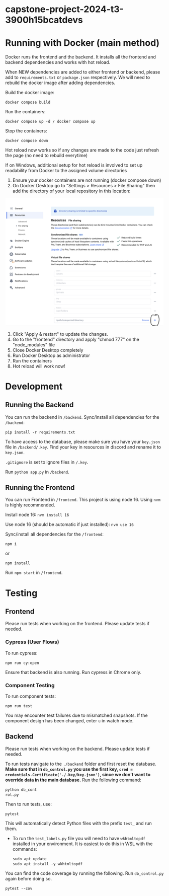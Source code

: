 # capstone-project-2024-t3-3900h15bcatdevs

# Running with Docker (main method)

Docker runs the frontend and the backend. It installs all the frontend and backend dependencies and works with hot reload.

When NEW dependencies are added to either frontend or backend, please add to `requirements.txt` or `package.json` respectively. We will need to rebuild the docker image after adding dependencies.

Build the docker image:

```
docker compose build
```

Run the containers:

```
docker compose up -d / docker compose up
```

Stop the containers:

```
docker compose down
```

Hot reload now works so if any changes are made to the code just refresh the page (no need to rebuild everytime)

If on Windows, additional setup for hot reload is involved to set up readability from Docker to the assigned volume directories

1. Ensure your docker containers are not running (docker compose down)
2. On Docker Desktop go to "Settings > Resources > File Sharing" then add the directory of your local repository in this location:

![docker](/docker.png)

3. Click "Apply & restart" to update the changes.
4. Go to the "frontend" directory and apply "chmod 777" on the "node_modules" file
5. Close Docker Desktop completely
6. Run Docker Desktop as administrator
7. Run the containers
8. Hot reload will work now!

# Development

## Running the Backend

You can run the backend in `/backend`.
Sync/install all dependencies for the `/backend`:

```
pip install -r requirements.txt
```

To have access to the database, please make sure you have your `key.json` file in `/backend/.key`. Find your key in resources in discord and rename it to `key.json`.

`.gitignore` is set to ignore files in `/.key`.

Run `python app.py` in `/backend`.

## Running the Frontend

You can run Frontend in `/frontend`.
This project is using node 16. Using `nvm` is highly recommended.

Install node 16:
`nvm install 16`

Use node 16 (should be automatic if just installed):
`nvm use 16`

Sync/install all dependencies for the `/frontend`:

```
npm i
```

or

```
npm install
```

Run `npm start` in `/frontend`.

# Testing

## Frontend

Please run tests when working on the frontend. Please update tests if needed.

### Cypress (User Flows)

To run cypress:

```
npm run cy:open
```

Ensure that backend is also running. Run cypress in Chrome only.

### Component Testing

To run component tests:

```
npm run test
```

You may encounter test failures due to mismatched snapshots. If the component design has been changed, enter `u` in watch mode.

## Backend

Please run tests when working on the backend. Please update tests if needed.

To run tests navigate to the `./backend` folder and first reset the database.
**Make sure that in `db_control.py` you use the first key, `cred = credentials.Certificate('./.key/key.json')`, since we don't want to override data in the main database.**
Run the following command:

```plain
python db_cont
rol.py
```

Then to run tests, use:

```plain
pytest
```

This will automatically detect Python files with the prefix `test_` and run them.

- To run the `test_labels.py` file you will need to have `wkhtmltopdf` installed in your environment. It is easiest to do this in WSL with the commands:

  ```plain
  sudo apt update
  sudo apt install -y wkhtmltopdf
  ```

You can find the code coverage by running the following. Run `db_control.py` again before doing so.

```plain
pytest --cov
```
